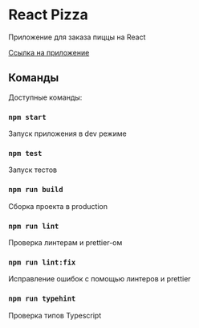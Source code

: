 # React Pizza

Приложение для заказа пиццы на React

[Ссылка на приложение](https://practical-joliot-b212ba.netlify.app/)

## Команды

Доступные команды:

### `npm start`

Запуск приложения в dev режиме

### `npm test`

Запуск тестов

### `npm run build`

Сборка проекта в production

### `npm run lint`

Проверка линтерам и prettier-ом

### `npm run lint:fix`

Исправление ошибок с помощью линтеров и prettier

### `npm run typehint`

Проверка типов Typescript
